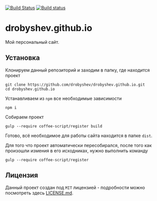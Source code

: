 [![Build Status](https://travis-ci.org/drobyshev/drobyshev.github.io.svg?branch=master)](https://travis-ci.org/drobyshev/drobyshev.github.io)
[![Build status](https://ci.appveyor.com/api/projects/status/ympe31wewpmoex70/branch/master?svg=true)](https://ci.appveyor.com/project/drobyshev/drobyshev-github-io)

# drobyshev.github.io
Мой персональный сайт.

## Установка
Клонируем данный репозиторий и заходим в папку, где находится проект
```
git clone https://github.com/drobyshev/drobyshev.github.io.git
cd drobyshev.github.io
```
Устанавливаем из `npm` все необходимые зависимости
```
npm i
```
Собираем проект
```
gulp --require coffee-script/register build
```
Готово, всё необходимое для работы сайта находится в папке `dist`.

Для того что проект автоматически пересобирался, после того как произошли измения в его исходниках, нужно выполнить команду
```
gulp --require coffee-script/register
```

## Лицензия
Данный проект создан под `MIT` лицензией - подробности можно посмотреть здесь [LICENSE.md](https://github.com/drobyshev/drobyshev.github.io/blob/master/LICENSE).
